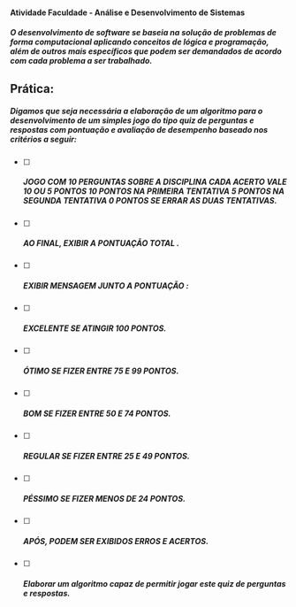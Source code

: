 #### Atividade Faculdade - Análise e Desenvolvimento de Sistemas

##### O desenvolvimento de software se baseia na solução de problemas de forma computacional aplicando conceitos de lógica e programação, além de outros mais específicos que podem ser demandados de acordo com cada problema a ser trabalhado. 



## Prática:

##### Digamos que seja necessária a elaboração de um algoritmo para o desenvolvimento de um simples jogo do tipo quiz de perguntas e respostas com pontuação e avaliação de desempenho baseado nos critérios a seguir: 

- [ ] ##### JOGO COM 10 PERGUNTAS SOBRE A DISCIPLINA CADA ACERTO VALE 10 OU 5 PONTOS 10 PONTOS NA PRIMEIRA TENTATIVA 5 PONTOS NA SEGUNDA TENTATIVA 0 PONTOS SE ERRAR AS DUAS TENTATIVAS.  

- [ ] #####  AO FINAL, EXIBIR A PONTUAÇÃO TOTAL . 

- [ ] ##### EXIBIR MENSAGEM JUNTO A PONTUAÇÃO :

- [ ] #####  EXCELENTE SE ATINGIR 100 PONTOS. 

- [ ] ##### ÓTIMO SE FIZER ENTRE 75 E 99 PONTOS. 

- [ ] ##### BOM SE FIZER ENTRE 50 E 74 PONTOS. 

- [ ] ##### REGULAR SE FIZER ENTRE 25 E 49 PONTOS. 

- [ ] ##### PÉSSIMO SE FIZER MENOS DE 24 PONTOS. 

- [ ] ##### APÓS, PODEM SER EXIBIDOS ERROS E ACERTOS. 

- [ ] ##### Elaborar um algoritmo capaz de permitir jogar este quiz de perguntas e respostas. 